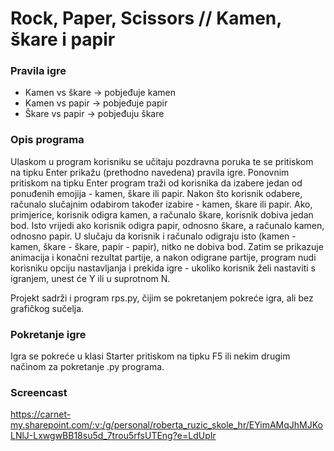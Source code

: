 # Rock, Paper, Scissors // Kamen, škare i papir

### Pravila igre
* Kamen vs škare -> pobjeđuje kamen
* Kamen vs papir -> pobjeđuje papir
* Škare vs papir -> pobjeđuju škare

### Opis programa
Ulaskom u program korisniku se učitaju pozdravna poruka te se pritiskom na tipku Enter prikažu (prethodno navedena) pravila igre. Ponovnim pritiskom na tipku Enter program traži od korisnika da izabere jedan od ponuđenih emojija - kamen, škare ili papir. Nakon što korisnik odabere, računalo slučajnim odabirom također izabire -  kamen, škare ili papir. Ako, primjerice, korisnik odigra kamen, a računalo škare, korisnik dobiva jedan bod. Isto vrijedi ako korisnik odigra papir, odnosno škare, a računalo kamen, odnosno papir. U slučaju da korisnik i računalo odigraju isto (kamen - kamen, škare - škare, papir - papir), nitko ne dobiva bod. Zatim se prikazuje animacija i konačni rezultat partije, a nakon odigrane partije, program nudi korisniku opciju nastavljanja i prekida igre - ukoliko korisnik želi nastaviti s igranjem, unest će Y ili u suprotnom N. 

Projekt sadrži i program rps.py, čijim se pokretanjem pokreće igra, ali bez grafičkog sučelja.

### Pokretanje igre
Igra se pokreće u klasi Starter pritiskom na tipku F5 ili nekim drugim načinom za pokretanje .py programa.

### Screencast
https://carnet-my.sharepoint.com/:v:/g/personal/roberta_ruzic_skole_hr/EYimAMqJhMJKoLNlJ-LxwgwBB18su5d_7trou5rfsUTEng?e=LdUpIr
